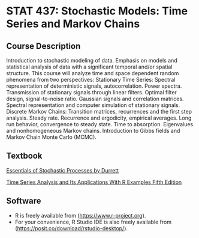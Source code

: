 # STAT 437: Stochastic Models: Time Series and Markov Chains
## Course Description
Introduction to stochastic modeling of data. Emphasis on models and statistical analysis of data with a significant temporal and/or spatial structure.  This course will analyze time and space dependent random phenomena from two perspectives: Stationary Time Series: Spectral representation of deterministic signals, autocorrelation. Power spectra.  Transmission of stationary signals through linear filters. Optimal filter design, signal-to-noise ratio.  Gaussian signals and correlation matrices. Spectral representation and computer simulation of stationary signals. Discrete Markov Chains: Transition matrices, recurrences and the first step analysis. Steady rate. Recurrence and ergodicity, empirical averages. Long run behavior, convergence to steady state.  Time to absorption.  Eigenvalues and nonhomogeneous Markov chains.  Introduction to Gibbs fields and Markov Chain Monte Carlo (MCMC).
## Textbook
[Essentials of Stochastic Processes by Durrett](https://github.com/Thomson-Cui/Stochastic-Models-Time-Series-and-Markov-Chains/tree/main/Books/MC.pdf)

[Time Series Analysis and Its Applications With R Examples Fifth Edition](https://github.com/Thomson-Cui/Stochastic-Models-Time-Series-and-Markov-Chains/tree/main/Books/TS.pdf)
## Software
- R is freely available from (https://www.r-project.org).
- For your convenience, R Studio IDE is also freely available from (https://posit.co/download/rstudio-desktop/).
